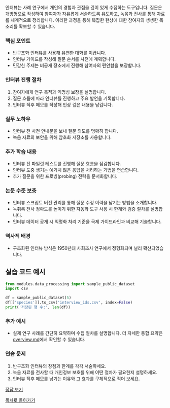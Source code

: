 인터뷰는 사례 연구에서 개인의 경험과 관점을 깊이 있게 수집하는 도구입니다. 질문은 개방형으로 작성하여 참여자가 자유롭게 서술하도록 유도하고, 녹음과 전사를 통해 자료를 체계적으로 정리합니다. 이러한 과정을 통해 복잡한 현상에 대한 참여자의 생생한 목소리를 확보할 수 있습니다.

### 핵심 포인트
* 반구조화 인터뷰를 사용해 유연한 대화를 이끕니다.
* 인터뷰 가이드를 작성해 질문 순서를 사전에 계획합니다.
* 민감한 주제는 비공개 장소에서 진행해 참여자의 편안함을 보장합니다.

### 인터뷰 진행 절차
1. 참여자에게 연구 목적과 익명성 보장을 설명합니다.
2. 질문 흐름에 따라 인터뷰를 진행하고 주요 발언을 기록합니다.
3. 인터뷰 직후 메모를 작성해 인상 깊은 내용을 남깁니다.

### 실무 노하우
* 인터뷰 전 사전 안내문을 보내 질문 의도를 명확히 합니다.
* 녹음 자료의 보안을 위해 암호화 저장소를 사용합니다.

### 추가 학습 내용
* 인터뷰 전 파일럿 테스트를 진행해 질문 흐름을 점검합니다.
* 인터뷰 도중 생기는 예기치 않은 응답을 처리하는 기법을 연습합니다.
* 추가 질문을 위한 프로빙(probing) 전략을 문서화합니다.

### 논문 수준 보충
* 인터뷰 스크립트 버전 관리를 통해 질문 수정 이력을 남기는 방법을 소개합니다.
* 녹취록 전사 정확도를 높이기 위한 자동화 도구 사용 시 한계와 검증 절차를 설명합니다.
* 인터뷰 데이터 공개 시 익명화 처리 기준을 국제 가이드라인과 비교해 기술합니다.

### 역사적 배경
* 구조화된 인터뷰 방식은 1950년대 사회조사 연구에서 정형화되며 널리 확산되었습니다.
## 실습 코드 예시
```python
from modules.data_processing import sample_public_dataset
import csv

df = sample_public_dataset(5)
df[['species']].to_csv('interview_ids.csv', index=False)
print('저장된 행 수:', len(df))
```



### 추가 예시
- 실제 연구 사례를 간단히 요약하며 수집 절차를 설명합니다.
더 자세한 통합 요약은 [overview.md](../overview.md)에서 확인할 수 있습니다.

### 연습 문제
1. 반구조화 인터뷰의 장점과 한계를 각각 서술하세요.
2. 녹음 자료를 전사할 때 개인정보 보호를 위해 어떤 절차가 필요한지 설명하세요.
3. 인터뷰 직후 메모를 남기는 이유와 그 효과를 구체적으로 적어 보세요.

[정답 보기](../answers.md)

[목차로 돌아가기](../overview.md)
